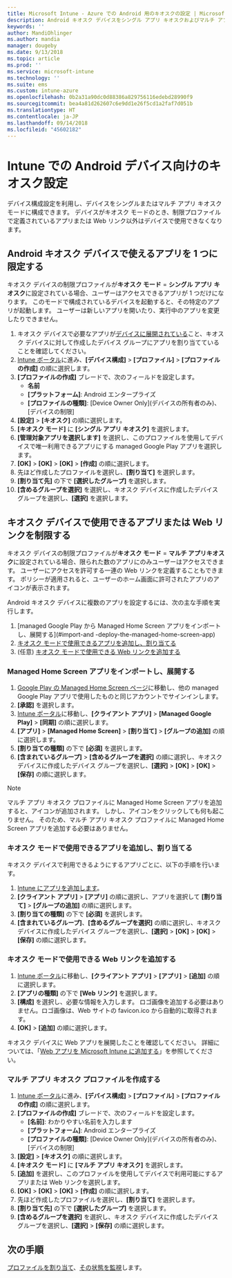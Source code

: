 ```yaml
---
title: Microsoft Intune - Azure での Android 用のキオスクの設定 | Microsoft Docs
description: Android キオスク デバイスをシングル アプリ キオスクおよびマルチ アプリ キオスクとして構成します。
keywords: ''
author: MandiOhlinger
ms.author: mandia
manager: dougeby
ms.date: 9/13/2018
ms.topic: article
ms.prod: ''
ms.service: microsoft-intune
ms.technology: ''
ms.suite: ems
ms.custom: intune-azure
ms.openlocfilehash: 0b2a31a90dc0d88386a829756116edebd28990f9
ms.sourcegitcommit: bea4a81d262607c6e9dd1e26f5cd1a2faf7d051b
ms.translationtype: HT
ms.contentlocale: ja-JP
ms.lasthandoff: 09/14/2018
ms.locfileid: "45602182"
---
```

# <a name="kiosk-settings-for-android-devices-in-intune"></a>Intune での Android デバイス向けのキオスク設定

デバイス構成設定を利用し、デバイスをシングルまたはマルチ アプリ キオスク モードに構成できます。 デバイスがキオスク モードのとき、制限プロファイルで定義されているアプリまたは Web リンク以外はデバイスで使用できなくなります。 

## <a name="restrict-an-android-kiosk-device-to-a-single-app"></a>Android キオスク デバイスで使えるアプリを 1 つに限定する

キオスク デバイスの制限プロファイルが**キオスク モード** = **シングル アプリ キオスク**に設定されている場合、ユーザーはアクセスできるアプリが 1 つだけになります。 このモードで構成されているデバイスを起動すると、その特定のアプリが起動します。 ユーザーは新しいアプリを開いたり、実行中のアプリを変更したりできません。

1. キオスク デバイスで必要なアプリが[デバイスに展開されている](apps-deploy.md)こと、キオスク デバイスに対して作成したデバイス グループにアプリを割り当てていることを確認してください。
2. [Intune ポータル](https://portal.azure.com)に進み、**[デバイス構成]** > **[プロファイル]** > **[プロファイルの作成]** の順に選択します。
3. **[プロファイルの作成]** ブレードで、次のフィールドを設定します。
     - **名前**
     - **[プラットフォーム]**: Android エンタープライズ
     - **[プロファイルの種類]**: [Device Owner Only]\(デバイスの所有者のみ\)、[デバイスの制限]
4. **[設定]** > **[キオスク]** の順に選択します。
5. **[キオスク モード]** に **[シングル アプリ キオスク]** を選択します。
6. **[管理対象アプリを選択します]** を選択し、このプロファイルを使用してデバイスで唯一利用できるアプリにする managed Google Play アプリを選択します。
7. **[OK]** > **[OK]** > **[OK]** > **[作成]** の順に選択します。
8. 先ほど作成したプロファイルを選択し、**[割り当て]** を選択します。
9. **[割り当て先]** の下で **[選択したグループ]** を選択します。
10. **[含めるグループを選択]** を選択し、キオスク デバイスに作成したデバイス グループを選択し、**[選択]** を選択します。

## <a name="restrict-a-kiosk-device-to-a-set-of-apps-or-web-links"></a>キオスク デバイスで使用できるアプリまたは Web リンクを制限する

キオスク デバイスの制限プロファイルが**キオスク モード** = **マルチ アプリキオスク**に設定されている場合、限られた数のアプリにのみユーザーはアクセスできます。 ユーザーにアクセスを許可する一連の Web リンクを定義することもできます。 ポリシーが適用されると、ユーザーのホーム画面に許可されたアプリのアイコンが表示されます。

Android キオスク デバイスに複数のアプリを設定するには、次の主な手順を実行します。

1. [managed Google Play から Managed Home Screen アプリをインポートし、展開する](#import-and -deploy-the-managed-home-screen-app)
2. [キオスク モードで使用できるアプリを追加し、割り当てる](#add-and-assign-apps-that-can-be-used-in-kiosk-mode)
3. (任意) [キオスク モードで使用できる Web リンクを追加する](#add-web-links-that-can-be-used-in-kiosk-mode)

### <a name="import-and-deploy-the-managed-home-screen-app"></a>Managed Home Screen アプリをインポートし、展開する

1. [Google Play の Managed Home Screen ページ](https://play.google.com/work/apps/details?id=com.microsoft.launcher.enterprise)に移動し、他の managed Google Play アプリで使用したものと同じアカウントでサインインします。
2. **[承認]** を選択します。
3. [Intune ポータル](https://portal.azure.com)に移動し、**[クライアント アプリ]** > **[Managed Google Play]** > **[同期]** の順に選択します。
4. **[アプリ]** > **[Managed Home Screen]** > **[割り当て]** > **[グループの追加]** の順に選択します。
5. **[割り当ての種類]** の下で **[必須]** を選択します。
6. **[含まれているグループ]** > **[含めるグループを選択]** の順に選択し、キオスク デバイスに作成したデバイス グループを選択し、**[選択]** > **[OK]** > **[OK]** > **[保存]** の順に選択します。

> [!NOTE]
> マルチ アプリ キオスク プロファイルに Managed Home Screen アプリを追加すると、アイコンが追加されます。 しかし、アイコンをクリックしても何も起こりません。 そのため、マルチ アプリ キオスク プロファイルに Managed Home Screen アプリを追加する必要はありません。

### <a name="add-and-assign-apps-that-can-be-used-in-kiosk-mode"></a>キオスク モードで使用できるアプリを追加し、割り当てる

キオスク デバイスで利用できるようにするアプリごとに、以下の手順を行います。

1. [Intune にアプリを追加します](store-apps-android.md)。
2. **[クライアント アプリ]** > **[アプリ]** の順に選択し、アプリを選択して **[割り当て]** > **[グループの追加]** の順に選択します。
3. **[割り当ての種類]** の下で **[必須]** を選択します。
4. **[含まれているグループ]**、**[含めるグループを選択]** の順に選択し、キオスク デバイスに作成したデバイス グループを選択し、**[選択]** > **[OK]** > **[OK]** > **[保存]** の順に選択します。

### <a name="add-web-links-that-can-be-used-in-kiosk-mode"></a>キオスク モードで使用できる Web リンクを追加する

1. [Intune ポータル](https://portal.azure.com)に移動し、**[クライアント アプリ]** > **[アプリ]** > **[追加]** の順に選択します。
2. **[アプリの種類]** の下で **[Web リンク]** を選択します。
3. **[構成]** を選択し、必要な情報を入力します。 ロゴ画像を追加する必要はありません。ロゴ画像は、Web サイトの favicon.ico から自動的に取得されます。
4. **[OK]** > **[追加]** の順に選択します。

キオスク デバイスに Web アプリを展開したことを確認してください。 詳細については、「[Web アプリを Microsoft Intune に追加する](web-app.md)」を参照してください。

### <a name="create-a-multi-app-kiosk-profile"></a>マルチ アプリ キオスク プロファイルを作成する

1. [Intune ポータル](https://portal.azure.com)に進み、**[デバイス構成]** > **[プロファイル]** > **[プロファイルの作成]** の順に選択します。
3. **[プロファイルの作成]** ブレードで、次のフィールドを設定します。
     - **[名前]**: わかりやすい名前を入力します
     - **[プラットフォーム]**: Android エンタープライズ
     - **[プロファイルの種類]**: [Device Owner Only]\(デバイスの所有者のみ\)、[デバイスの制限]
4. **[設定]** > **[キオスク]** の順に選択します。
5. **[キオスク モード]** に **[マルチ アプリ キオスク]** を選択します。
6. **[追加]** を選択し、このプロファイルを使用してデバイスで利用可能にするアプリまたは Web リンクを選択します。
7. **[OK]** > **[OK]** > **[OK]** > **[作成]** の順に選択します。
8. 先ほど作成したプロファイルを選択し、**[割り当て]** を選択します。
9. **[割り当て先]** の下で **[選択したグループ]** を選択します。
10. **[含めるグループを選択]** を選択し、キオスク デバイスに作成したデバイス グループを選択し、**[選択]** > **[保存]** の順に選択します。

## <a name="next-steps"></a>次の手順
[プロファイルを割り当て](device-profile-assign.md)、[その状態を監視](device-profile-monitor.md)します。
